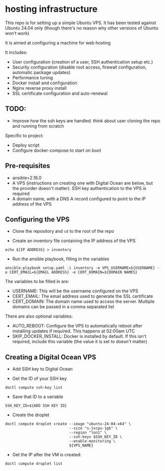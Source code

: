 # hosting infrastructure

This repo is for setting up a simple Ubuntu VPS. It has been tested against Ubuntu 24.04 only (though there's no reason why other versions of Ubuntu won't work)

It is aimed at configuring a machine for web hosting

It includes:
- User configuration (creation of a user, SSH authentication setup etc.)
- Security configuration (disable root access, firewall configuration, automatic package updates)
- Performance tuning 
- Docker install and configuration
- Nginx reverse proxy install
- SSL certificate configuration and auto-renewal

## TODO:

- Improve how the ssh keys are handled. think about user cloning the repo and running from scratch

Specific to project:
- Deploy script
- Configure docker-compose to start on boot

## Pre-requisites

- ansible>2.16.0
- A VPS (instructions on creating one with Digital Ocean are below, but the provider doesn't matter). SSH key authentication to the VPS is required
- A domain name, with a DNS A record configured to point to the IP address of the VPS

## Configuring the VPS

- Clone the repository and `cd` to the root of the repo

- Create an inventory file containing the IP address of the VPS
```
echo ${IP ADDRESS} > inventory
```

- Run the ansible playbook, filling in the variables
```
ansible-playbook setup.yaml -i inventory -e VPS_USERNAME=${USERNAME} -e CERT_EMAIL=${EMAIL ADDRESS} -e CERT_DOMAIN=${DOMAIN NAMES}
```
The variables to be filled in are:
- USERNAME: This will be the username configured on the VPS
- CERT_EMAIL: The email address used to generate the SSL certificate
- CERT_DOMAIN: The domain name used to access the server. Multiple domains can be passed in a comma separated list

There are also optional variables:
- AUTO_REBOOT: Configure the VPS to automatically reboot after installing updates if required. This happens at 02:00am UTC
- SKIP_DOCKER_INSTALL: Docker is installed by default. If this isn't required, include this variable (the value it is set to doesn't matter)


## Creating a Digital Ocean VPS 

- Add SSH key to Digital Ocean

- Get the ID of your SSH key
```
doctl compute ssh-key list
```

- Save that ID to a variable
```
SSH_KEY_ID=${ADD SSH KEY ID}
```

- Create the droplet
```
doctl compute droplet create --image "ubuntu-24-04-x64" \
                             --size "s-1vcpu-1gb" \
                             --region "lon1" \
                             --ssh-keys $SSH_KEY_ID \
                             --enable-monitoring \
                             ${VPS_NAME}
```

- Get the IP after the VM is created:
```
doctl compute droplet list
```

